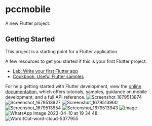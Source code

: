 # pccmobile

A new Flutter project.

## Getting Started

This project is a starting point for a Flutter application.

A few resources to get you started if this is your first Flutter project:

- [Lab: Write your first Flutter app](https://docs.flutter.dev/get-started/codelab)
- [Cookbook: Useful Flutter samples](https://docs.flutter.dev/cookbook)

For help getting started with Flutter development, view the
[online documentation](https://docs.flutter.dev/), which offers tutorials,
samples, guidance on mobile development, and a full API reference.
![Screenshot_1679513874](https://user-images.githubusercontent.com/121876940/227017627-886176a1-bdd4-4db0-b9f7-ffb02429bb25.png)
![Screenshot_1679513927](https://user-images.githubusercontent.com/121876940/227017898-fd202e26-69cc-46b0-97b2-0289e1ba7e08.png)
![Screenshot_1679513960](https://user-images.githubusercontent.com/121876940/227017911-a903f759-b311-402e-ac4f-7e969df61102.png)
![Screenshot_1679513954](https://user-images.githubusercontent.com/121876940/227017926-a314ad41-c883-4286-a1d8-215804ddb84c.png)
![Screenshot_1679513943](https://user-images.githubusercontent.com/121876940/227017942-60d090ef-14df-4485-a86b-ef3912f76a5b.png)
![image](https://user-images.githubusercontent.com/121876940/231123118-4a5453b1-6950-4ffd-a615-9edacfd40cf2.png)
![WhatsApp Image 2023-04-10 at 19 34 48](https://user-images.githubusercontent.com/121876940/231123320-5879b6b2-b59e-4db3-b295-69e103a5f927.jpg)
![WordItOut-word-cloud-5377955](https://github.com/vishalkrishna511/pccMobileDashboard/assets/121876940/b120902b-3d44-4617-8bc3-97801fb809ef)
